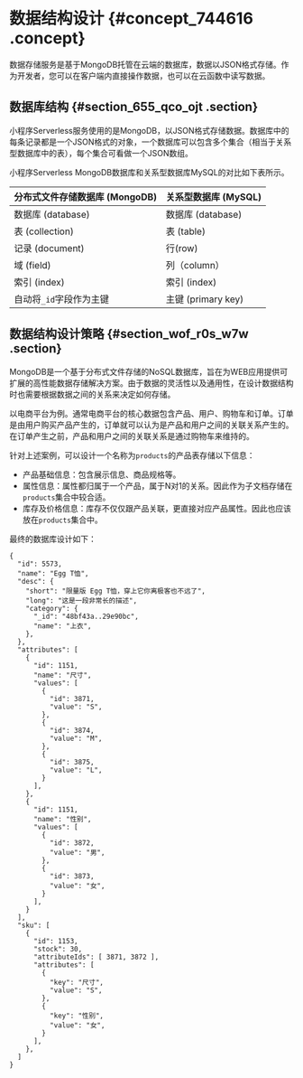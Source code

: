 # 数据结构设计 {#concept_744616 .concept}

数据存储服务是基于MongoDB托管在云端的数据库，数据以JSON格式存储。作为开发者，您可以在客户端内直接操作数据，也可以在云函数中读写数据。

## 数据库结构 {#section_655_qco_ojt .section}

小程序Serverless服务使用的是MongoDB，以JSON格式存储数据。数据库中的每条记录都是一个JSON格式的对象，一个数据库可以包含多个集合（相当于关系型数据库中的表），每个集合可看做一个JSON数组。

小程序Serverless MongoDB数据库和关系型数据库MySQL的对比如下表所示。

|分布式文件存储数据库 \(MongoDB\)|关系型数据库 \(MySQL\)|
|----------------------|----------------|
|数据库 \(database\)|数据库 \(database\)|
|表 \(collection\)|表 \(table\)|
|记录 \(document\)|行\(row\)|
|域 \(field\)|列（column）|
|索引 \(index\)|索引 \(index\)|
|自动将`_id`字段作为主键|主键 \(primary key\)|

## 数据结构设计策略 {#section_wof_r0s_w7w .section}

MongoDB是一个基于分布式文件存储的NoSQL数据库，旨在为WEB应用提供可扩展的高性能数据存储解决方案。由于数据的灵活性以及通用性，在设计数据结构时也需要根据数据之间的关系来决定如何存储。

以电商平台为例。通常电商平台的核心数据包含产品、用户、购物车和订单。订单是由用户购买产品产生的，订单就可以认为是产品和用户之间的关联关系产生的。在订单产生之前，产品和用户之间的关联关系是通过购物车来维持的。

针对上述案例，可以设计一个名称为`products`的产品表存储以下信息：

-   产品基础信息：包含展示信息、商品规格等。
-   属性信息：属性都归属于一个产品，属于N对1的关系。因此作为子文档存储在`products`集合中较合适。
-   库存及价格信息：库存不仅仅跟产品关联，更直接对应产品属性。因此也应该放在`products`集合中。

最终的数据库设计如下：

``` {#codeblock_keo_h7v_3r9}
{
  "id": 5573,
  "name": "Egg T恤",
  "desc": {
    "short": "限量版 Egg T恤，穿上它你离极客也不远了",
    "long": "这是一段非常长的描述",
    "category": {
      "_id": "48bf43a..29e90bc",
      "name": "上衣",
    },
  },
  "attributes": [
    {
      "id": 1151,
      "name": "尺寸",
      "values": [
        {
          "id": 3871,
          "value": "S",
        },
        {
          "id": 3874,
          "value": "M",
        },
        {
          "id": 3875,
          "value": "L",
        }
      ],
    },
    {
      "id": 1151,
      "name": "性别",
      "values": [
        {
          "id": 3872,
          "value": "男",
        },
        {
          "id": 3873,
          "value": "女",
        }
      ],
    }
  ],
  "sku": [
    {
      "id": 1153,
      "stock": 30,
      "attributeIds": [ 3871, 3872 ],
      "attributes": [
        {
          "key": "尺寸",
          "value": "S",
        },
        {
          "key": "性别",
          "value": "女",
        }
      ],
    },
  ]
}
```

